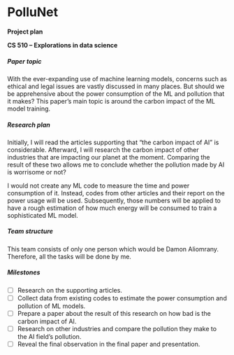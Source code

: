 # PolluNet

**Project plan**

**CS 510 – Explorations in data science**

##### Paper topic
With the ever-expanding use of machine learning models, concerns such as ethical and legal issues are vastly discussed in many places. But should we be apprehensive about the power consumption of the ML and pollution that it makes? This paper’s main topic is around the carbon impact of the ML model training.
##### Research plan
Initially, I will read the articles supporting that “the carbon impact of AI” is considerable. Afterward, I will research the carbon impact of other industries that are impacting our planet at the moment. Comparing the result of these two allows me to conclude whether the pollution made by AI is worrisome or not?

I would not create any ML code to measure the time and power consumption of it. Instead, codes from other articles and their report on the power usage will be used. Subsequently, those numbers will be applied to have a rough estimation of how much energy will be consumed to train a sophisticated ML model.
##### Team structure
This team consists of only one person which would be Damon Aliomrany. Therefore, all the tasks will be done by me.
##### Milestones
- [ ] Research on the supporting articles.
- [ ] Collect data from existing codes to estimate the power consumption and pollution of ML models.
- [ ] Prepare a paper about the result of this research on how bad is the carbon impact of AI.
- [ ] Research on other industries and compare the pollution they make to the AI field’s pollution.
- [ ] Reveal the final observation in the final paper and presentation.
